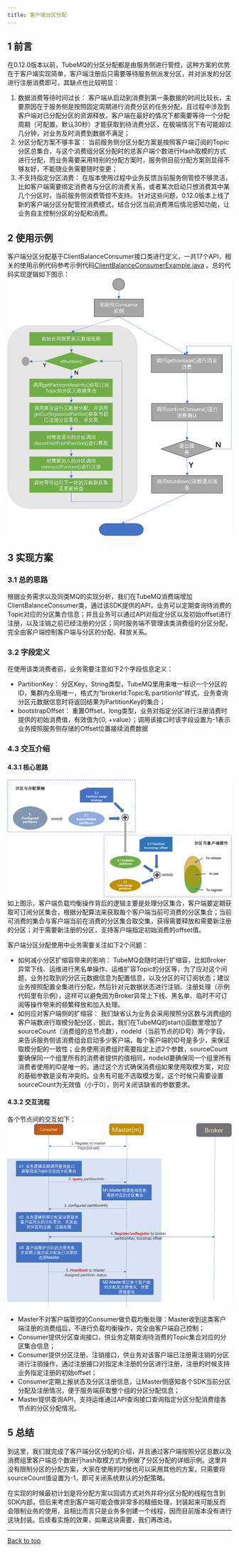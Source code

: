 ```yaml
---
title: 客户端分区分配
---
```


## 1 前言
在0.12.0版本以前，TubeMQ的分区分配都是由服务侧进行管控，这种方案的优势在于客户端实现简单，客户端注册后只需要等待服务侧派发分区，并对派发的分区进行注册消费即可，其缺点也比较明显：
1. 数据消费等待时间过长： 客户端从启动到消费到第一条数据的时间比较长，主要原因在于服务侧是按照固定周期进行消费分区的任务分配，且过程中涉及到客户端对已分配分区的资源释放，客户端在最好的情况下都需要等待一个分配周期（可配置，默认30秒）才能获取到待消费分区，在极端情况下有可能超过几分钟，对业务及时消费到数据不满足；
2. 分区分配方案不够丰富： 当前服务侧分区分配方案是按照客户端订阅的Topic分区总集合，与这个消费组分区分配时的总客户端个数进行Hash取模的方式进行分配，而业务需要采用特别的分配方案时，服务侧目前分配方案则显得不够友好，不能随业务需要随时变更；
3. 不支持指定分区消费： 在版本使用过程中业务反馈当前服务侧管控不够灵活，比如客户端需要绑定消费者与分区的消费关系，或者某次启动只想消费其中某几个分区时，当前服务侧消费管控不支持。
针对这些问题，0.12.0版本上线了新的客户端分区分配管控消费模式，结合分区当前消费滞后情况感知功能，让业务自主控制分区的分配和消费。

## 2 使用示例
客户端分区分配基于ClientBalanceConsumer接口类进行定义，一共17个API，相关的使用示例代码参考示例代码[ClientBalanceConsumerExample.java](https://github.com/apache/incubator-inlong/blob/master/inlong-tubemq/tubemq-example/src/main/java/org/apache/inlong/tubemq/example/ClientBalanceConsumerExample.java) 。总的代码实现逻辑如下图示：
![](img/partition_assign/example.png)

## 3 实现方案
### 3.1 总的思路
根据业务需求以及同类MQ的实现分析，我们在TubeMQ消费端增加ClientBalanceConsumer类，通过该SDK提供的API，业务可以定期查询待消费的Topic对应的分区集合信息；并且业务可以通过API对指定分区以及初始offset进行注册，以及注销之前已经注册的分区；同时服务端不管理该类消费组的分区分配，完全由客户端控制客户端与分区的分配、释放关系。

### 3.2 字段定义
在使用该类消费者前，业务需要注意如下2个字段信息定义：
- PartitionKey： 分区Key，String类型，TubeMQ里用来唯一标识一个分区的ID，集群内全局唯一，格式为“brokerId:Topic名:partitionId”样式，业务查询分区元数据信息时将返回结果为PartitionKey的集合；
- bootstrapOffset： 重置Offset，long类型，业务对指定分区进行注册消费时提供的初始消费值，有效值为[0, +value）；调用该接口时该字段设置为-1表示业务按照服务侧存储的Offset位置接续消费数据

### 4.3 交互介绍
#### 4.3.1 核心思路
![](img/partition_assign/topic_assign.png)
如上图示，客户端负载均衡操作背后的逻辑主要是处理分区集合，客户端要定期获取可订阅分区集合，根据分配算法来获取每个客户端当前可消费的分区集合；当前可消费的集合与客户端当前在消费的分区集合取交集，获得需要释放和需要新注册的分区；对于需要新注册的分区，支持客户端指定初始消费的offset值。

客户端分区分配使用中业务需要关注如下2个问题：
- 如何减小分区扩缩容带来的影响： TubeMQ会随时进行扩缩容，比如Broker异常下线、运维进行黑名单操作、运维扩容Topic的分区等，为了应对这个问题，业务拉取到的分区元数据信息为配置信息，以及分区的可订阅状态；建议业务按照配置全集进行分配，然后针对元数据状态进行注销、注册处理（示例代码里有示例），这样可以避免因为Broker异常上下线、黑名单、临时不可订阅等操作带来的频繁释放和加入处理。
- 如何应对客户端侧的扩缩容： 我们缺省认为业务会采用按照分区数与消费组的客户端数进行取模分配分区，因此，我们在TubeMQ的start()函数里增加了sourceCount（消费组的总节点数），nodeId（当前节点的ID号）两个字段，来告诉服务侧该消费组会启动多少客户端，每个客户端的ID号是多少，来保证取模分配的一致性；业务使用消费组时需要指定上述2个参数，sourceCount要确保同一个组里所有的消费者提供的值相同，nodeId要确保同一个组里所有消费者使用的ID是唯一的。通过这个方式确保消费组如果使用取模方案，对应的基础参数是没有冲突的。业务有可能不选取模方案，这个时候只需要设置sourceCount为无效值（小于0），则可关闭该缺省的参数要求。

#### 4.3.2 交互流程
各个节点间的交互如下：
![](img/partition_assign/flow_diagram.png)
- Master不对客户端管控的Consumer做负载均衡处理：Master收到这类客户端注册的消费组后，不进行负载均衡操作，完全由客户端自己控制；
- Consumer提供分区查询接口，供业务定期查询待消费的Topic集合对应的分区集合信息；
- Consumer提供分区注册、注销接口，供业务对该客户端已注册需注销的分区进行注销操作，通过注册接口对指定未注册的分区进行注册，注册的时候支持业务指定注册的初始offset；
- Consumer定期上报状态及分区注册信息，让Master侧感知各个SDK当前分区分配及注册情况，便于服务端获取整个组的分区分配信息；
- Master提供查询API，支持运维通过API查询接口查询指定分区分配消费组各节点的分区分配情况。

## 5 总结
到这里，我们就完成了客户端分区分配的介绍，并且通过客户端按照分区总数以及消费组里客户端总个数进行hash取模方式为例做了分区分配的详细示例。这里并没有限制分区的分配方案，大家在使用的时候也可以采用其他的方案，只需要将sourceCount值设置为-1，即可关闭系统默认的分配策略。

在实现的时候最初计划是将分配方案以回调方式对外并将分区分配的线程包含到SDK内部，但后来考虑到客户端可能会做非常多的精细处理，封装起来可能反而会限制业务的使用，且相比而言只是业务多创建一个线程，因而目前版本没有进行这块封装。后续看实施的效果，如果这块需要，我们再改进。

---
<a href="#top">Back to top</a>